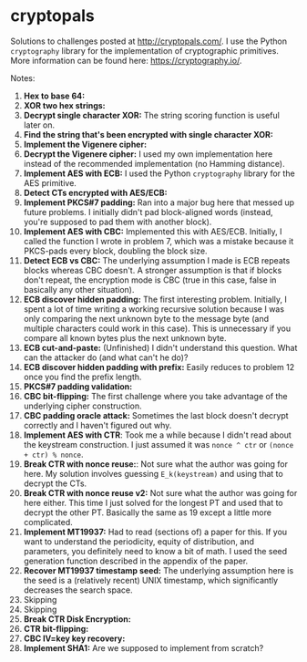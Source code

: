 # cryptopals
Solutions to challenges posted at http://cryptopals.com/. I use the Python ```cryptography``` library for the implementation of cryptographic primitives. More information can be found here: https://cryptography.io/.

Notes:

1. **Hex to base 64:**
2. **XOR two hex strings:**
3. **Decrypt single character XOR:** The string scoring function is useful later on.
4. **Find the string that's been encrypted with single character XOR:**
5. **Implement the Vigenere cipher:**
6. **Decrypt the Vigenere cipher:** I used my own implementation here instead of the recommended implementation (no Hamming distance).
7. **Implement AES with ECB:** I used the Python ```cryptography``` library for the AES primitive.
8. **Detect CTs encrypted with AES/ECB:**
9. **Implement PKCS#7 padding:** Ran into a major bug here that messed up future problems. I initially didn't pad block-aligned words (instead, you're supposed to pad them with another block).
10. **Implement AES with CBC:** Implemented this with AES/ECB. Initially, I called the function I wrote in problem 7, which was a mistake because it PKCS-pads every block, doubling the block size.
11. **Detect ECB vs CBC:** The underlying assumption I made is ECB repeats blocks whereas CBC doesn't. A stronger assumption is that if blocks don't repeat, the encryption mode is CBC (true in this case, false in basically any other situation).
12. **ECB discover hidden padding:** The first interesting problem. Initially, I spent a lot of time writing a working recursive solution because I was only comparing the next unknown byte to the message byte (and multiple characters could work in this case). This is unnecessary if you compare all known bytes plus the next unknown byte.
13. **ECB cut-and-paste:** (Unfinished) I didn't understand this question. What can the attacker do (and what can't he do)?
14. **ECB discover hidden padding with prefix:** Easily reduces to problem 12 once you find the prefix length.
15. **PKCS#7 padding validation:**
16. **CBC bit-flipping:** The first challenge where you take advantage of the underlying cipher construction.
17. **CBC padding oracle attack:** Sometimes the last block doesn't decrypt correctly and I haven't figured out why.
18. **Implement AES with CTR**: Took me a while because I didn't read about the keystream construction. I just assumed it was ```nonce ^ ctr``` or ```(nonce + ctr) % nonce```.
19. **Break CTR with nonce reuse:**: Not sure what the author was going for here. My solution involves guessing ```E_k(keystream)``` and using that to decrypt the CTs.
20. **Break CTR with nonce reuse v2:** Not sure what the author was going for here either. This time I just solved for the longest PT and used that to decrypt the other PT. Basically the same as 19 except a little more complicated.
21. **Implement MT19937:** Had to read (sections of) a paper for this. If you want to understand the periodicity, equity of distribution, and parameters, you definitely need to know a bit of math. I used the seed generation function described in the appendix of the paper.
22. **Recover MT19937 timestamp seed:** The underlying assumption here is the seed is a (relatively recent) UNIX timestamp, which significantly decreases the search space.
23. Skipping
24. Skipping
25. **Break CTR Disk Encryption:**
26. **CTR bit-flipping:**
27. **CBC IV=key key recovery:**
28. **Implement SHA1:** Are we supposed to implement from scratch?
